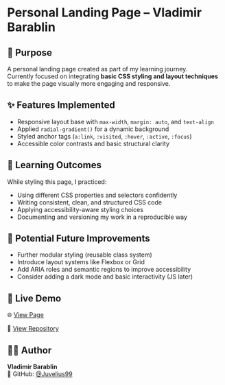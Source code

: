 # Personal Landing Page – Vladimir Barablin

## 📌 Purpose
A personal landing page created as part of my learning journey.  
Currently focused on integrating **basic CSS styling and layout techniques** to make the page visually more engaging and responsive.

## ✨ Features Implemented
- Responsive layout base with `max-width`, `margin: auto`, and `text-align`
- Applied `radial-gradient()` for a dynamic background
- Styled anchor tags (`a:link`, `:visited`, `:hover`, `:active`, `:focus`)
- Accessible color contrasts and basic structural clarity

## 🧠 Learning Outcomes
While styling this page, I practiced:
- Using different CSS properties and selectors confidently
- Writing consistent, clean, and structured CSS code
- Applying accessibility-aware styling choices
- Documenting and versioning my work in a reproducible way

## 🚀 Potential Future Improvements
- Further modular styling (reusable class system)
- Introduce layout systems like Flexbox or Grid
- Add ARIA roles and semantic regions to improve accessibility
- Consider adding a dark mode and basic interactivity (JS later)

## 🔗 Live Demo
🌐 [View Page](https://juvelius99.github.io/Personal-Landing-Page/)

📁 [View Repository](https://github.com/Juvelius99/Personal-Landing-Page)

## 👨‍💻 Author
**Vladimir Barablin**  
📍 GitHub: [@Juvelius99](https://github.com/Juvelius99)
